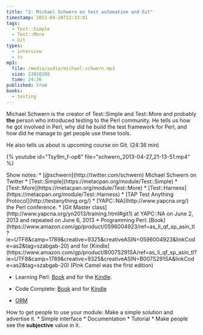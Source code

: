 ```yaml
---
title: "2: Michael Schwern on test automation and Git"
timestamp: 2013-04-28T22:33:01
tags:
  - Test::Simple
  - Test::More
  - Git
types:
  - interview
  - tv
mp3:
  file: /media/audio/michael-schwern.mp3
  size: 23810208
  time: 24:36
published: true
books:
  - testing
---
```



Michael Schwern is the creator of Test::Simple and Test::More and probably <b>the</b> person who introduced testing to the Perl community.
He tells us how he got involved in Perl, why did he build the test framework for Perl, and how did he manage to get people use these tools.

He also tells us about is upcoming course on Git.
(24:36 min)


{% youtube id="Tsy9m_f-op8" file="schwern_2013-04-27_21-13-51.mp4" %}

<podcast>

<div id="text">
Show notes:
* [@schwern](http://twitter.com/schwern) Michael Schwern on Twitter
* [Test::Simple](https://metacpan.org/module/Test::Simple)
* [Test::More](https://metacpan.org/module/Test::More)
* [Test::Harness](https://metacpan.org/module/Test::Harness)
* [TAP Test Anything Protocol](http://testanything.org/)
* [YAPC::NA](http://www.yapcna.org/) the Perl conference.
* [Git Master class](http://www.yapcna.org/yn2013/training.html#git1) at YAPC::NA on June 2, 2013 and repeated on June 6, 2013
* Programming Perl:
      [Book](https://www.amazon.com/gp/product/0596004923/ref=as_li_qf_sp_asin_tl?ie=UTF8&camp=1789&creative=9325&creativeASIN=0596004923&linkCode=as2&tag=szabgab-20)
      and for [Kindle](https://www.amazon.com/gp/product/B007S291SA/ref=as_li_qf_sp_asin_tl?ie=UTF8&camp=1789&creative=9325&creativeASIN=B007S291SA&linkCode=as2&tag=szabgab-20)
      (Pink Camel was the first edition)
  
* Learning Perl:
      [Book](https://www.amazon.com/gp/product/1449303587/ref=as_li_qf_sp_asin_il_tl?ie=UTF8&camp=1789&creative=9325&creativeASIN=1449303587&linkCode=as2&tag=szabgab-20)
      and for the [Kindle](https://www.amazon.com/gp/product/B005EI865O/ref=as_li_qf_sp_asin_il_tl?ie=UTF8&camp=1789&creative=9325&creativeASIN=B005EI865O&linkCode=as2&tag=szabgab-20).
  
* Code Complete:
      [Book](https://www.amazon.com/gp/product/0735619670/ref=as_li_qf_sp_asin_tl?ie=UTF8&camp=1789&creative=9325&creativeASIN=0735619670&linkCode=as2&tag=szabgab-20)
      and for [Kindle](https://www.amazon.com/gp/product/B004OR1XGK/ref=as_li_qf_sp_asin_tl?ie=UTF8&camp=1789&creative=9325&creativeASIN=B004OR1XGK&linkCode=as2&tag=szabgab-20)
      
* [ORM](https://en.wikipedia.org/wiki/Object-relational_mapping)
</div>

<div id="text">
How to get people to use your module: Make a simple solution and advertise it.
* Simple interface
* Documentation
* Tutorial
* Make people see the <b>subjective</b> value in it.
</div>

<div id="transcription">
</div>

